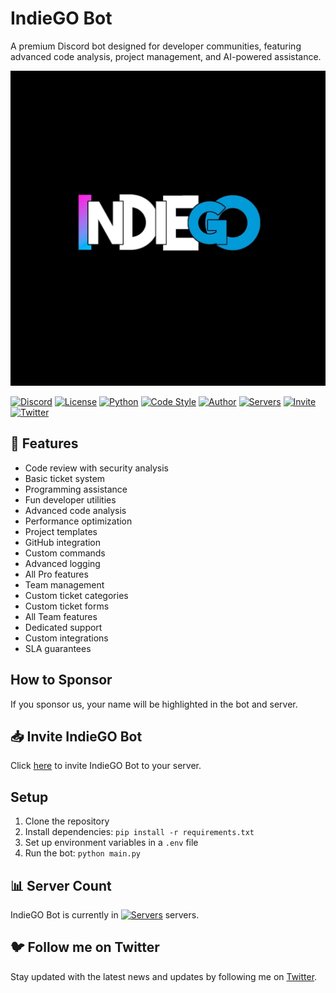 # IndieGO Bot

A premium Discord bot designed for developer communities, featuring advanced code analysis, project management, and AI-powered assistance.

![DevAssist Banner](IndieGO.JPG)

[![Discord](https://img.shields.io/discord/1292805470117171231)](https://discord.gg/9bPsjgnJ5v)
[![License](https://img.shields.io/badge/license-Boost%201.0-lightgrey)](LICENSE)
[![Python](https://img.shields.io/badge/python-3.9%2B-blue)](https://www.python.org/downloads/)
[![Code Style](https://img.shields.io/badge/code%20style-black-black)](https://github.com/psf/black)
[![Author](https://img.shields.io/badge/author-Drago-purple)](https://github.com/Drago-03)
[![Servers](https://img.shields.io/badge/dynamic/json?color=blue&label=servers&query=server_count&url=https://api.example.com/bot/stats)](https://discord.gg/9bPsjgnJ5v)
[![Invite](https://img.shields.io/badge/invite-IndieGO-green)](https://discord.com/oauth2/authorize?client_id=1304755116255088670)
[![Twitter](https://img.shields.io/twitter/follow/Drago?style=social)](https://twitter.com/_gear_head_03_)

## 🌟 Features

- Code review with security analysis
- Basic ticket system
- Programming assistance
- Fun developer utilities
- Advanced code analysis
- Performance optimization
- Project templates
- GitHub integration
- Custom commands
- Advanced logging
- All Pro features
- Team management
- Custom ticket categories
- Custom ticket forms
- All Team features
- Dedicated support
- Custom integrations
- SLA guarantees

## How to Sponsor

If you sponsor us, your name will be highlighted in the bot and server.

## 📥 Invite IndieGO Bot

Click [here](https://discord.com/oauth2/authorize?client_id=1304755116255088670) to invite IndieGO Bot to your server.

## Setup

1. Clone the repository
2. Install dependencies: `pip install -r requirements.txt`
3. Set up environment variables in a `.env` file
4. Run the bot: `python main.py`

## 📊 Server Count

IndieGO Bot is currently in [![Servers](https://img.shields.io/badge/dynamic/json?color=blue&label=servers&query=server_count&url=https://api.example.com/bot/stats)](https://discord.com/oauth2/authorize?client_id=1304755116255088670) servers.

## 🐦 Follow me on Twitter

Stay updated with the latest news and updates by following me on [Twitter](https://twitter.com/_gear_head_03_).
